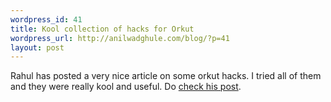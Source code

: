 ```yaml
--- 
wordpress_id: 41
title: Kool collection of hacks for Orkut
wordpress_url: http://anilwadghule.com/blog/?p=41
layout: post
---
```

<p>Rahul has posted a very nice article on some orkut hacks. I tried all of them and they were really kool and useful. Do <a href="http://rb286.blogspot.com/2006/10/orkut-collection-of-hacks-to-be-kool.html">check his post</a>.</p>
